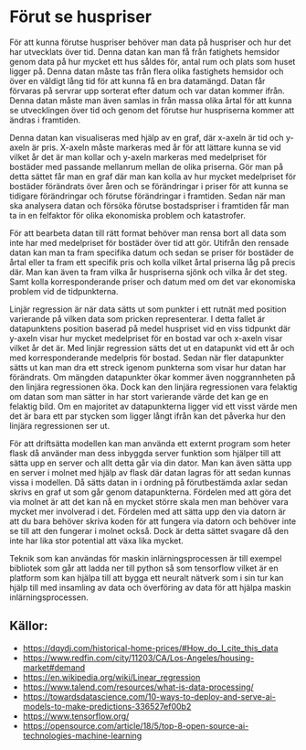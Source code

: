 # Förut se huspriser

För att kunna förutse huspriser behöver man data på huspriser och hur det har utvecklats över tid. Denna datan kan man få från fatighets hemsidor genom data på hur mycket ett hus såldes för, antal rum och plats som huset ligger på. Denna datan måste tas från flera olika fastighets hemsidor och över en väldigt lång tid för att kunna få en bra datamängd. Datan får förvaras på servrar upp sorterat efter datum och var datan kommer ifrån. Denna datan måste man även samlas in från massa olika årtal för att kunna se utvecklingen över tid och genom det förutse hur huspriserna kommer att ändras i framtiden.

Denna datan kan visualiseras med hjälp av en graf, där x-axeln är tid och y-axeln är pris. X-axeln måste markeras med år för att lättare kunna se vid vilket år det är man kollar och y-axeln markeras med medelpriset för bostäder med passande mellanrum mellan de olika priserna. Gör man på detta sättet får man en graf där man kan kolla av hur mycket medelpriset för bostäder förändrats över åren och se förändringar i priser för att kunna se tidigare förändringar och förutse förändringar i framtiden. Sedan när man ska analysera datan och försöka förutse bostadspriser i framtiden får man ta in en felfaktor för olika ekonomiska problem och katastrofer.

För att bearbeta datan till rätt format behöver man rensa bort all data som inte har med medelpriset för bostäder över tid att gör. Utifrån den rensade datan kan man ta fram specifika datum och sedan se priser för bostäder de årtal eller ta fram ett specifik pris och kolla vilket årtal priserna låg på precis där. Man kan även ta fram vilka år huspriserna sjönk och vilka år det steg. Samt kolla korresponderande priser och datum med om det var ekonomiska problem vid de tidpunkterna.

Linjär regression är när data sätts ut som punkter i ett rutnät med position varierande på vilken data som pricken representerar. I detta fallet är datapunktens position baserad på medel huspriset vid en viss tidpunkt där y-axeln visar hur mycket medelpriset för en bostad var och x-axeln visar vilket år det är. Med linjär regression sätts det ut en datapunkt vid ett år och med korresponderande medelpris för bostad. Sedan när fler datapunkter sätts ut kan man dra ett streck igenom punkterna som visar hur datan har förändrats. Om mängden datapunkter ökar kommer även noggrannheten på den linjära regressionen öka. Dock kan den linjära regressionen vara felaktig om datan som man sätter in har stort varierande värde det kan ge en felaktig bild. Om en majoritet av datapunkterna ligger vid ett visst värde men det är bara ett par stycken som ligger långt ifrån kan det påverka hur den linjära regressionen ser ut.

För att driftsätta modellen kan man använda ett externt program som heter flask då använder man dess inbyggda server funktion som hjälper till att sätta upp en server och allt detta går via din dator. Man kan även sätta upp en server i molnet med hjälp av flask där datan lagras för att sedan kunnas vissa i modellen. Då sätts datan in i ordning på förutbestämda axlar sedan skrivs en graf ut som går genom datapunkterna. Fördelen med att göra det via molnet är att det kan nå en mycket större skala men man behöver vara mycket mer involverad i det. Fördelen med att sätta upp den via datorn är att du bara behöver skriva koden för att fungera via datorn och behöver inte se till att den fungerar i molnet också. Dock är detta sättet svagare då den inte har lika stor potential att växa lika mycket.

Teknik som kan användas för maskin inlärningsprocessen är till exempel bibliotek som går att ladda ner till python så som tensorflow vilket är en platform som kan hjälpa till att bygga ett neuralt nätverk som i sin tur kan hjälp till med insamling av data och överföring av data för att hjälpa maskin inlärningsprocessen.

## Källor:
- https://dqydj.com/historical-home-prices/#How_do_I_cite_this_data
- https://www.redfin.com/city/11203/CA/Los-Angeles/housing-market#demand
- https://en.wikipedia.org/wiki/Linear_regression
- https://www.talend.com/resources/what-is-data-processing/
- https://towardsdatascience.com/10-ways-to-deploy-and-serve-ai-models-to-make-predictions-336527ef00b2
- https://www.tensorflow.org/
- https://opensource.com/article/18/5/top-8-open-source-ai-technologies-machine-learning